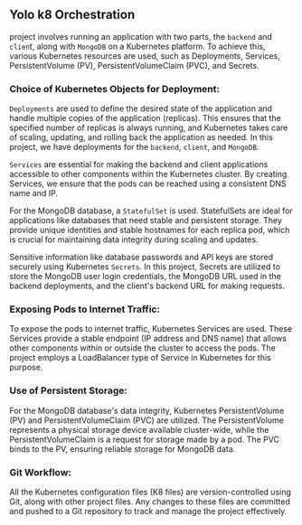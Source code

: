 ## Yolo k8 Orchestration
project involves running an application with two parts, the `backend` and `clien`t, along with `MongoDB` on a Kubernetes platform. To achieve this, various Kubernetes resources are used, such as Deployments, Services, PersistentVolume (PV), PersistentVolumeClaim (PVC), and Secrets.

### Choice of Kubernetes Objects for Deployment:
`Deployments` are used to define the desired state of the application and handle multiple copies of the application (replicas). This ensures that the specified number of replicas is always running, and Kubernetes takes care of scaling, updating, and rolling back the application as needed. In this project, we have deployments for the `backend`, `client`, and `MongoDB`.

`Services` are essential for making the backend and client applications accessible to other components within the Kubernetes cluster. By creating Services, we ensure that the pods can be reached using a consistent DNS name and IP.

For the MongoDB database, a `StatefulSet` is used. StatefulSets are ideal for applications like databases that need stable and persistent storage. They provide unique identities and stable hostnames for each replica pod, which is crucial for maintaining data integrity during scaling and updates.

Sensitive information like database passwords and API keys are stored securely using Kubernetes `Secrets`. In this project, Secrets are utilized to store the MongoDB user login credentials, the MongoDB URL used in the backend deployments, and the client's backend URL for making requests.

### Exposing Pods to Internet Traffic:
To expose the pods to internet traffic, Kubernetes Services are used. These Services provide a stable endpoint (IP address and DNS name) that allows other components within or outside the cluster to access the pods. The project employs a LoadBalancer type of Service in Kubernetes for this purpose.

### Use of Persistent Storage:
For the MongoDB database's data integrity, Kubernetes PersistentVolume (PV) and PersistentVolumeClaim (PVC) are utilized. The PersistentVolume represents a physical storage device available cluster-wide, while the PersistentVolumeClaim is a request for storage made by a pod. The PVC binds to the PV, ensuring reliable storage for MongoDB data.

### Git Workflow:
All the Kubernetes configuration files (K8 files) are version-controlled using Git, along with other project files. Any changes to these files are committed and pushed to a Git repository to track and manage the project effectively.
